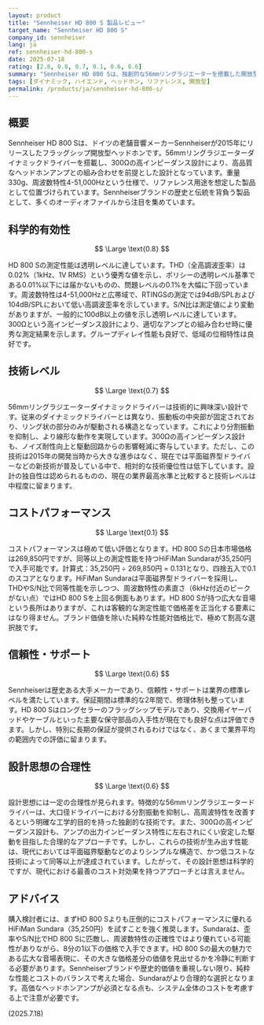 ```yaml
---
layout: product
title: "Sennheiser HD 800 S 製品レビュー"
target_name: "Sennheiser HD 800 S"
company_id: sennheiser
lang: ja
ref: sennheiser-hd-800-s
date: 2025-07-18
rating: [2.8, 0.8, 0.7, 0.1, 0.6, 0.6]
summary: "Sennheiser HD 800 Sは、独創的な56mmリングラジエーターを搭載した開放型ヘッドホンの名機です。測定性能は優秀ですが、269,850円という価格は、より周波数特性の正確さで勝るHiFiMan Sundara（35,250円）と比較してコストパフォーマンスが極めて低いです。設計には合理性が見られますが、総合的には価格が性能に見合っていない製品です。"
tags: [ダイナミック, ハイエンド, ヘッドホン, リファレンス, 開放型]
permalink: /products/ja/sennheiser-hd-800-s/
---
```

## 概要

Sennheiser HD 800 Sは、ドイツの老舗音響メーカーSennheiserが2015年にリリースしたフラッグシップ開放型ヘッドホンです。56mmリングラジエーターダイナミックドライバーを搭載し、300Ωの高インピーダンス設計により、高品質なヘッドホンアンプとの組み合わせを前提とした設計となっています。重量330g、周波数特性4-51,000Hzという仕様で、リファレンス用途を想定した製品として位置づけられています。Sennheiserブランドの歴史と伝統を背負う製品として、多くのオーディオファイルから注目を集めています。

## 科学的有効性

$$ \Large \text{0.8} $$

HD 800 Sの測定性能は透明レベルに達しています。THD（全高調波歪率）は0.02%（1kHz、1V RMS）という優秀な値を示し、ポリシーの透明レベル基準である0.01%以下には届かないものの、問題レベルの0.1%を大幅に下回っています。周波数特性は4-51,000Hzと広帯域で、RTINGSの測定では94dB/SPLおよび104dB/SPLにおいて低い高調波歪率を示しています。S/N比は測定値により変動がありますが、一般的に100dB以上の値を示し透明レベルに達しています。300Ωという高インピーダンス設計により、適切なアンプとの組み合わせ時に優秀な測定結果を示します。グループディレイ性能も良好で、低域の位相特性は良好です。

## 技術レベル

$$ \Large \text{0.7} $$

56mmリングラジエーターダイナミックドライバーは技術的に興味深い設計です。従来のダイナミックドライバーとは異なり、振動板の中央部が固定されており、リング状の部分のみが駆動される構造となっています。これにより分割振動を抑制し、より線形な動作を実現しています。300Ωの高インピーダンス設計も、ノイズ耐性向上と駆動回路からの影響軽減に寄与しています。ただし、この技術は2015年の開発当時から大きな進歩はなく、現在では平面磁界型ドライバーなどの新技術が普及している中で、相対的な技術優位性は低下しています。設計の独自性は認められるものの、現在の業界最高水準と比較すると技術レベルは中程度に留まります。

## コストパフォーマンス

$$ \Large \text{0.1} $$

コストパフォーマンスは極めて低い評価となります。HD 800 Sの日本市場価格は269,850円ですが、同等以上の測定性能を持つHiFiMan Sundaraが35,250円で入手可能です。計算式：35,250円 ÷ 269,850円 = 0.131となり、四捨五入で0.1のスコアとなります。HiFiMan Sundaraは平面磁界型ドライバーを採用し、THDやS/N比で同等性能を示しつつ、周波数特性の素直さ（6kHz付近のピークがない点）ではHD 800 Sを上回る側面もあります。HD 800 Sが持つ広大な音場という長所はありますが、これは客観的な測定性能で価格差を正当化する要素にはなり得ません。ブランド価値を除いた純粋な性能対価格比で、極めて割高な選択肢です。

## 信頼性・サポート

$$ \Large \text{0.6} $$

Sennheiserは歴史ある大手メーカーであり、信頼性・サポートは業界の標準レベルを満たしています。保証期間は標準的な2年間で、修理体制も整っています。HD 800 Sはロングセラーのフラッグシップモデルであり、交換用イヤーパッドやケーブルといった主要な保守部品の入手性が現在でも良好な点は評価できます。しかし、特別に長期の保証が提供されるわけではなく、あくまで業界平均の範囲内での評価に留まります。

## 設計思想の合理性

$$ \Large \text{0.6} $$

設計思想には一定の合理性が見られます。特徴的な56mmリングラジエータードライバーは、大口径ドライバーにおける分割振動を抑制し、高周波特性を改善するという明確な工学的目的を持った独創的な技術です。また、300Ωの高インピーダンス設計も、アンプの出力インピーダンス特性に左右されにくい安定した駆動を目指した合理的なアプローチです。しかし、これらの技術が生み出す性能は、現代においては平面磁界駆動などのよりシンプルな構造で、かつ低コストな技術によって同等以上が達成されています。したがって、その設計思想は科学的ですが、現代における最善のコスト対効果を持つアプローチとは言えません。

## アドバイス

購入検討者には、まずHD 800 Sよりも圧倒的にコストパフォーマンスに優れるHiFiMan Sundara（35,250円）を試すことを強く推奨します。Sundaraは、歪率やS/N比でHD 800 Sに匹敵し、周波数特性の正確性ではより優れている可能性がありながら、8分の1以下の価格で入手できます。HD 800 Sの最大の魅力である広大な音場表現に、その大きな価格差分の価値を見出せるかを冷静に判断する必要があります。Sennheiserブランドや歴史的価値を重視しない限り、純粋な性能とコストのバランスで考えた場合、Sundaraがより合理的な選択となります。高価なヘッドホンアンプが必須となる点も、システム全体のコストを考慮する上で注意が必要です。

(2025.7.18)